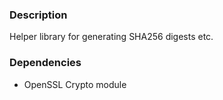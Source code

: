 ### Description

Helper library for generating SHA256 digests etc.

### Dependencies

- OpenSSL Crypto module
